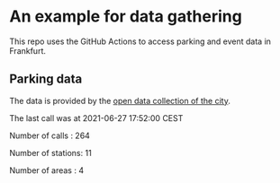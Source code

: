 # An example for data gathering

This repo uses the GitHub Actions to access parking and event data in Frankfurt.

## Parking data
The data is provided by the [open data collection of the city](https://www.offenedaten.frankfurt.de/).

The last call was at 2021-06-27 17:52:00 CEST

Number of calls   : 264

Number of stations:  11

Number of areas   :   4

